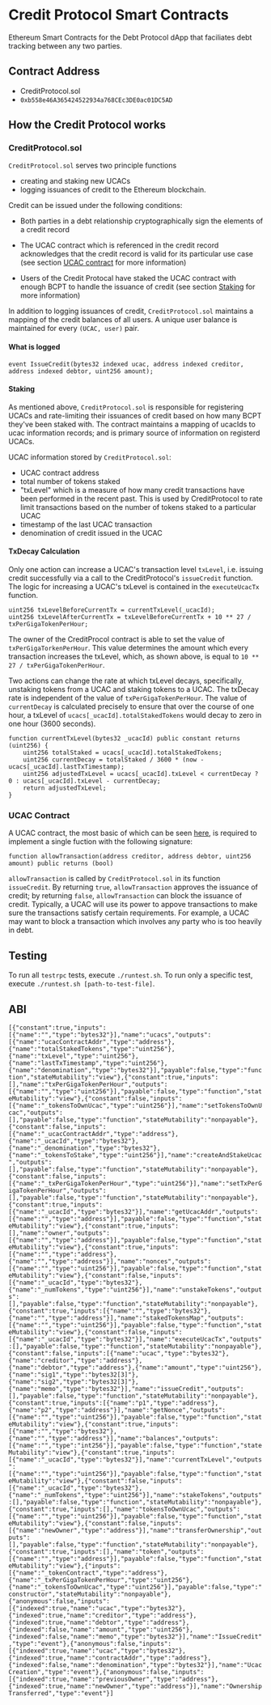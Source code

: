 # Credit Protocol Smart Contracts

Ethereum Smart Contracts for the Debt Protocol dApp that faciliates debt
tracking between any two parties.

## Contract Address
* CreditProtocol.sol 
* `0xb558e46A365424522934a768CEc3DE0ac01DC5AD`

## How the Credit Protocol works

### CreditProtocol.sol

`CreditProtocol.sol` serves two principle functions

- creating and staking new UCACs
- logging issuances of credit to the Ethereum blockchain.

Credit can be issued under the following conditions:

- Both parties in a debt relationship cryptographically sign the elements of
a credit record

- The UCAC contract which is referenced in the credit record acknowledges that
the credit record is valid for its particular use case (see section
[UCAC contract](#ucac-contract) for more information)

- Users of the Credit Protocal have staked the UCAC contract with enough BCPT
to handle the issuance of credit (see section [Staking](#staking) for more information)

In addition to logging issuances of credit, `CreditProtocol.sol` maintains
a mapping of the credit balances of all users. A unique user balance is
maintained for every `(UCAC, user)` pair.

#### What is logged

```
event IssueCredit(bytes32 indexed ucac, address indexed creditor, address indexed debtor, uint256 amount);
```

#### Staking

As mentioned above, `CreditProtocol.sol` is responsible for registering UCACs
and rate-limiting their issuances of credit based on how many BCPT they've been
staked with. The contract maintains a mapping of ucacIds to ucac information
records; and is primary source of information on registerd UCACs.

UCAC information stored by `CreditProtocol.sol`:

- UCAC contract address
- total number of tokens staked
- "txLevel" which is a measure of how many credit transactions have been
performed in the recent past. This is used by CreditProtocol to rate limit
transactions based on the number of tokens staked to a particular UCAC
- timestamp of the last UCAC transaction
- denomination of credit issued in the UCAC

#### TxDecay Calculation

Only one action can increase a UCAC's transaction level `txLevel`, i.e. issuing
credit successfully via a call to the CreditProtocol's `issueCredit` function.
The logic for increasing a UCAC's txLevel is contained in the `executeUcacTx`
function.

```
uint256 txLevelBeforeCurrentTx = currentTxLevel(_ucacId);
uint256 txLevelAfterCurrentTx = txLevelBeforeCurrentTx + 10 ** 27 / txPerGigaTokenPerHour;
```

The owner of the CreditProcol contract is able to set the value of
`txPerGigaTorkenPerHour`. This value determines the amount which every
transaction increases the txLevel, which, as shown above, is equal to
`10 ** 27 / txPerGigaTokenPerHour`.

Two actions can change the rate at which txLevel decays, specifically,
unstaking tokens from a UCAC and staking tokens to a UCAC. The txDecay rate is
independent of the value of `txPerGigaTokenPerHour`. The value of
`currentDecay` is calculated precisely to ensure that over the course of one
hour, a txLevel of `ucacs[_ucacId].totalStakedTokens` would decay to zero in
one hour (3600 seconds).

```
function currentTxLevel(bytes32 _ucacId) public constant returns (uint256) {
    uint256 totalStaked = ucacs[_ucacId].totalStakedTokens;
    uint256 currentDecay = totalStaked / 3600 * (now - ucacs[_ucacId].lastTxTimestamp);
    uint256 adjustedTxLevel = ucacs[_ucacId].txLevel < currentDecay ? 0 : ucacs[_ucacId].txLevel - currentDecay;
    return adjustedTxLevel;
}
```

### UCAC Contract

A UCAC contract, the most basic of which can be seen
[here](contracts/BasicUCAC.sol), is required to implement a single fuction with
the following signature:

```
function allowTransaction(address creditor, address debtor, uint256 amount) public returns (bool)
```

`allowTransaction` is called by `CreditProtocol.sol` in its function `issueCredit`.
By returning `true`, `allowTransaction` approves the issuance of credit; by
returning `false`, `allowTransaction` can block the issuance of credit.
Typically, a UCAC will use its power to appove transactions to make sure the
transactions satisfy certain requirements. For example, a UCAC may want to
block a transaction which involves any party who is too heavily in debt.

## Testing

To run all `testrpc` tests, execute `./runtest.sh`. To run only a specific
test, execute `./runtest.sh [path-to-test-file]`.

## ABI
```[{"constant":true,"inputs":[{"name":"","type":"bytes32"}],"name":"ucacs","outputs":[{"name":"ucacContractAddr","type":"address"},{"name":"totalStakedTokens","type":"uint256"},{"name":"txLevel","type":"uint256"},{"name":"lastTxTimestamp","type":"uint256"},{"name":"denomination","type":"bytes32"}],"payable":false,"type":"function","stateMutability":"view"},{"constant":true,"inputs":[],"name":"txPerGigaTokenPerHour","outputs":[{"name":"","type":"uint256"}],"payable":false,"type":"function","stateMutability":"view"},{"constant":false,"inputs":[{"name":"_tokensToOwnUcac","type":"uint256"}],"name":"setTokensToOwnUcac","outputs":[],"payable":false,"type":"function","stateMutability":"nonpayable"},{"constant":false,"inputs":[{"name":"_ucacContractAddr","type":"address"},{"name":"_ucacId","type":"bytes32"},{"name":"_denomination","type":"bytes32"},{"name":"_tokensToStake","type":"uint256"}],"name":"createAndStakeUcac","outputs":[],"payable":false,"type":"function","stateMutability":"nonpayable"},{"constant":false,"inputs":[{"name":"_txPerGigaTokenPerHour","type":"uint256"}],"name":"setTxPerGigaTokenPerHour","outputs":[],"payable":false,"type":"function","stateMutability":"nonpayable"},{"constant":true,"inputs":[{"name":"_ucacId","type":"bytes32"}],"name":"getUcacAddr","outputs":[{"name":"","type":"address"}],"payable":false,"type":"function","stateMutability":"view"},{"constant":true,"inputs":[],"name":"owner","outputs":[{"name":"","type":"address"}],"payable":false,"type":"function","stateMutability":"view"},{"constant":true,"inputs":[{"name":"","type":"address"},{"name":"","type":"address"}],"name":"nonces","outputs":[{"name":"","type":"uint256"}],"payable":false,"type":"function","stateMutability":"view"},{"constant":false,"inputs":[{"name":"_ucacId","type":"bytes32"},{"name":"_numTokens","type":"uint256"}],"name":"unstakeTokens","outputs":[],"payable":false,"type":"function","stateMutability":"nonpayable"},{"constant":true,"inputs":[{"name":"","type":"bytes32"},{"name":"","type":"address"}],"name":"stakedTokensMap","outputs":[{"name":"","type":"uint256"}],"payable":false,"type":"function","stateMutability":"view"},{"constant":false,"inputs":[{"name":"_ucacId","type":"bytes32"}],"name":"executeUcacTx","outputs":[],"payable":false,"type":"function","stateMutability":"nonpayable"},{"constant":false,"inputs":[{"name":"ucac","type":"bytes32"},{"name":"creditor","type":"address"},{"name":"debtor","type":"address"},{"name":"amount","type":"uint256"},{"name":"sig1","type":"bytes32[3]"},{"name":"sig2","type":"bytes32[3]"},{"name":"memo","type":"bytes32"}],"name":"issueCredit","outputs":[],"payable":false,"type":"function","stateMutability":"nonpayable"},{"constant":true,"inputs":[{"name":"p1","type":"address"},{"name":"p2","type":"address"}],"name":"getNonce","outputs":[{"name":"","type":"uint256"}],"payable":false,"type":"function","stateMutability":"view"},{"constant":true,"inputs":[{"name":"","type":"bytes32"},{"name":"","type":"address"}],"name":"balances","outputs":[{"name":"","type":"int256"}],"payable":false,"type":"function","stateMutability":"view"},{"constant":true,"inputs":[{"name":"_ucacId","type":"bytes32"}],"name":"currentTxLevel","outputs":[{"name":"","type":"uint256"}],"payable":false,"type":"function","stateMutability":"view"},{"constant":false,"inputs":[{"name":"_ucacId","type":"bytes32"},{"name":"_numTokens","type":"uint256"}],"name":"stakeTokens","outputs":[],"payable":false,"type":"function","stateMutability":"nonpayable"},{"constant":true,"inputs":[],"name":"tokensToOwnUcac","outputs":[{"name":"","type":"uint256"}],"payable":false,"type":"function","stateMutability":"view"},{"constant":false,"inputs":[{"name":"newOwner","type":"address"}],"name":"transferOwnership","outputs":[],"payable":false,"type":"function","stateMutability":"nonpayable"},{"constant":true,"inputs":[],"name":"token","outputs":[{"name":"","type":"address"}],"payable":false,"type":"function","stateMutability":"view"},{"inputs":[{"name":"_tokenContract","type":"address"},{"name":"_txPerGigaTokenPerHour","type":"uint256"},{"name":"_tokensToOwnUcac","type":"uint256"}],"payable":false,"type":"constructor","stateMutability":"nonpayable"},{"anonymous":false,"inputs":[{"indexed":true,"name":"ucac","type":"bytes32"},{"indexed":true,"name":"creditor","type":"address"},{"indexed":true,"name":"debtor","type":"address"},{"indexed":false,"name":"amount","type":"uint256"},{"indexed":false,"name":"memo","type":"bytes32"}],"name":"IssueCredit","type":"event"},{"anonymous":false,"inputs":[{"indexed":true,"name":"ucac","type":"bytes32"},{"indexed":true,"name":"contractAddr","type":"address"},{"indexed":false,"name":"denomination","type":"bytes32"}],"name":"UcacCreation","type":"event"},{"anonymous":false,"inputs":[{"indexed":true,"name":"previousOwner","type":"address"},{"indexed":true,"name":"newOwner","type":"address"}],"name":"OwnershipTransferred","type":"event"}]```
